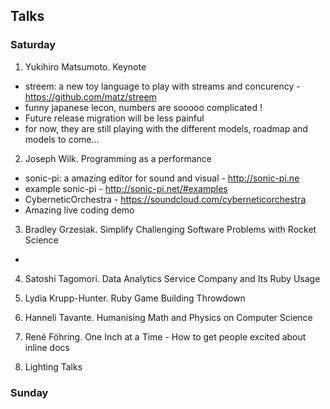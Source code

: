 ## Talks

### Saturday

1. Yukihiro Matsumoto. Keynote

* streem: a new toy language to play with streams and concurency - https://github.com/matz/streem
* funny japanese lecon, numbers are sooooo complicated !
* Future release migration will be less painful
* for now, they are still playing with the different models, roadmap and models to come...

2. Joseph Wilk. Programming as a performance

* sonic-pi: a amazing editor for sound and visual - http://sonic-pi.ne
* example sonic-pi - http://sonic-pi.net/#examples
* CyberneticOrchestra - https://soundcloud.com/cyberneticorchestra
* Amazing live coding demo

3. Bradley Grzesiak. Simplify Challenging Software Problems with Rocket Science

*

4. Satoshi Tagomori. Data Analytics Service Company and Its Ruby Usage

5. Lydia Krupp-Hunter. Ruby Game Building Throwdown

6. Hanneli Tavante. Humanising Math and Physics on Computer Science

7. René Föhring. One Inch at a Time - How to get people excited about inline docs

8. Lighting Talks

### Sunday
